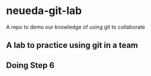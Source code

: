 # neueda-git-lab
A repo to demo our knowledge of using git to collaborate 

## A lab to practice using git in a team

## Doing Step 6
